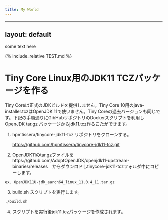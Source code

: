 ```yaml
---
title: My World
---
```


---
layout: default
---

some text here

{% include_relative TEST.md %}

# Tiny Core Linux用のJDK11 TCZパッケージを作る

Tiny Coreは正式のJDKビルドを提供しません。Tiny Core 10用のjava-installer.tczはOpenJDK 11で使いません。Tiny Coreの過去バージョンも同じです。下記の手順通りにGibHubリポジトリのDockerスクリプトを利用しOpenJDK tar.gz パッケージからjdk11.tcz作るこたができます。

1) hpmtissera/tinycore-jdk11-tcz リポジトリをクローンする。

   https://github.com/hpmtissera/tinycore-jdk11-tcz.git

2) OpenJDK11のtar.gzファイルをhttps://github.com/AdoptOpenJDK/openjdk11-upstream-binaries/releases　からダウンロドしtinycore-jdk11-tczフォルダ中にコピーします。

```
ex. OpenJDK11U-jdk_aarch64_linux_11.0.4_11.tar.gz
```

3) build.sh スクリプトを実行します。 

```bash
./build.sh
```

4) スクリプトを実行後jdk11.tczパッケージを作成されます。
